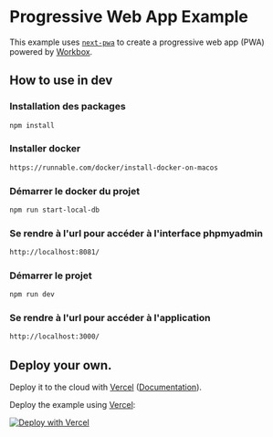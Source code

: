 # Progressive Web App Example

This example uses [`next-pwa`](https://github.com/shadowwalker/next-pwa) to create a progressive web app (PWA) powered by [Workbox](https://developers.google.com/web/tools/workbox/).

## How to use in dev

### Installation des packages
```bash
npm install
```

### Installer docker
```bash
https://runnable.com/docker/install-docker-on-macos
```

### Démarrer le docker du projet
```bash
npm run start-local-db
```

### Se rendre à l'url pour accéder à l'interface phpmyadmin
```bash
http://localhost:8081/
```

### Démarrer le projet
```bash
npm run dev
```

### Se rendre à l'url pour accéder à l'application
```bash
http://localhost:3000/
```


## Deploy your own.

Deploy it to the cloud with [Vercel](https://vercel.com/new?utm_source=github&utm_medium=readme&utm_campaign=next-example) ([Documentation](https://nextjs.org/docs/deployment)).

Deploy the example using [Vercel](https://vercel.com?utm_source=github&utm_medium=readme&utm_campaign=next-example):

[![Deploy with Vercel](https://vercel.com/button)](https://vercel.com/new/git/external?repository-url=https://github.com/vercel/next.js/tree/canary/examples/progressive-web-app&project-name=progressive-web-app&repository-name=progressive-web-app)

